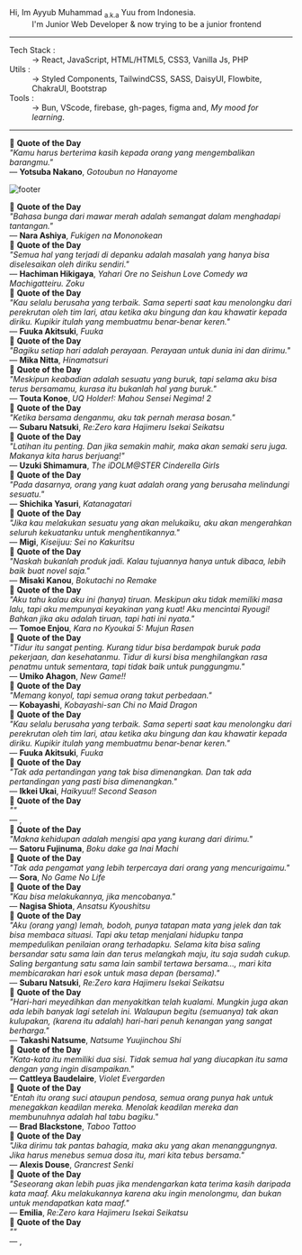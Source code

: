 
<dl>
  <dt>Hi, Im Ayyub Muhammad <sub>a.k.a</sub> Yuu from Indonesia.</dt>
  <dd>I'm Junior Web Developer & now trying to be a junior frontend</dd>
</dl>

---

<dl>
  <dt>Tech Stack :</dt>
  <dd>-> React, JavaScript, HTML/HTML5, CSS3, Vanilla Js, PHP</dd>

  <dt>Utils :</dt>
  <dd>-> Styled Components, TailwindCSS, SASS, DaisyUI, Flowbite, ChakraUI, Bootstrap</dd>
  
  <dt>Tools :</dt>
  <dd>-> Bun, VScode, firebase, gh-pages, figma and, <em>My mood for learning</em>.</dd>
</dl>


---
<!-- QUOTE START -->
<div align="left">
  📜 <strong>Quote of the Day</strong><br>
  <em>"Kamu harus berterima kasih kepada orang yang mengembalikan barangmu."</em><br>
  — <strong>Yotsuba Nakano</strong>, <em>Gotoubun no Hanayome</em>
</div>
<!-- QUOTE END -->

![footer](https://capsule-render.vercel.app/api?type=waving&color=auto&height=150&section=footer&text=Id-Yuu&fontSize=20&fontAlignY=60&fontAlign=90)
<!-- QUOTE START -->
<div align="left">
  📜 <strong>Quote of the Day</strong><br>
  <em>"Bahasa bunga dari mawar merah adalah semangat dalam menghadapi tantangan."</em><br>
  — <strong>Nara Ashiya</strong>, <em>Fukigen na Mononokean</em>
</div>
<!-- QUOTE END -->
<!-- QUOTE START -->
<div align="left">
  📜 <strong>Quote of the Day</strong><br>
  <em>"Semua hal yang terjadi di depanku adalah masalah yang hanya bisa diselesaikan oleh diriku sendiri."</em><br>
  — <strong>Hachiman Hikigaya</strong>, <em>Yahari Ore no Seishun Love Comedy wa Machigatteiru. Zoku</em>
</div>
<!-- QUOTE END -->
<!-- QUOTE START -->
<div align="left">
  📜 <strong>Quote of the Day</strong><br>
  <em>"Kau selalu berusaha yang terbaik. Sama seperti saat kau menolongku dari perekrutan oleh tim lari, atau ketika aku bingung dan kau khawatir kepada diriku. Kupikir itulah yang membuatmu benar-benar keren."</em><br>
  — <strong>Fuuka Akitsuki</strong>, <em>Fuuka</em>
</div>
<!-- QUOTE END -->
<!-- QUOTE START -->
<div align="left">
  📜 <strong>Quote of the Day</strong><br>
  <em>"Bagiku setiap hari adalah perayaan. Perayaan untuk dunia ini dan dirimu."</em><br>
  — <strong>Mika Nitta</strong>, <em>Hinamatsuri</em>
</div>
<!-- QUOTE END -->
<!-- QUOTE START -->
<div align="left">
  📜 <strong>Quote of the Day</strong><br>
  <em>"Meskipun keabadian adalah sesuatu yang buruk, tapi selama aku bisa terus bersamamu, kurasa itu bukanlah hal yang buruk."</em><br>
  — <strong>Touta Konoe</strong>, <em>UQ Holder!: Mahou Sensei Negima! 2</em>
</div>
<!-- QUOTE END -->
<!-- QUOTE START -->
<div align="left">
  📜 <strong>Quote of the Day</strong><br>
  <em>"Ketika bersama denganmu, aku tak pernah merasa bosan."</em><br>
  — <strong>Subaru Natsuki</strong>, <em>Re:Zero kara Hajimeru Isekai Seikatsu</em>
</div>
<!-- QUOTE END -->
<!-- QUOTE START -->
<div align="left">
  📜 <strong>Quote of the Day</strong><br>
  <em>"Latihan itu penting. Dan jika semakin mahir, maka akan semaki seru juga. Makanya kita harus berjuang!"</em><br>
  — <strong>Uzuki Shimamura</strong>, <em>The iDOLM@STER Cinderella Girls</em>
</div>
<!-- QUOTE END -->
<!-- QUOTE START -->
<div align="left">
  📜 <strong>Quote of the Day</strong><br>
  <em>"Pada dasarnya, orang yang kuat adalah orang yang berusaha melindungi sesuatu."</em><br>
  — <strong>Shichika Yasuri</strong>, <em>Katanagatari</em>
</div>
<!-- QUOTE END -->
<!-- QUOTE START -->
<div align="left">
  📜 <strong>Quote of the Day</strong><br>
  <em>"Jika kau melakukan sesuatu yang akan melukaiku, aku akan mengerahkan seluruh kekuatanku untuk menghentikannya."</em><br>
  — <strong>Migi</strong>, <em>Kiseijuu: Sei no Kakuritsu</em>
</div>
<!-- QUOTE END -->
<!-- QUOTE START -->
<div align="left">
  📜 <strong>Quote of the Day</strong><br>
  <em>"Naskah bukanlah produk jadi. Kalau tujuannya hanya untuk dibaca, lebih baik buat novel saja."</em><br>
  — <strong>Misaki Kanou</strong>, <em>Bokutachi no Remake</em>
</div>
<!-- QUOTE END -->
<!-- QUOTE START -->
<div align="left">
  📜 <strong>Quote of the Day</strong><br>
  <em>"Aku tahu kalau aku ini (hanya) tiruan. Meskipun aku tidak memiliki masa lalu, tapi aku mempunyai keyakinan yang kuat!
Aku mencintai Ryougi! Bahkan jika aku adalah tiruan, tapi hati ini nyata."</em><br>
  — <strong>Tomoe Enjou</strong>, <em>Kara no Kyoukai 5: Mujun Rasen</em>
</div>
<!-- QUOTE END -->
<!-- QUOTE START -->
<div align="left">
  📜 <strong>Quote of the Day</strong><br>
  <em>"Tidur itu sangat penting. Kurang tidur bisa berdampak buruk pada pekerjaan, dan kesehatanmu. Tidur di kursi bisa menghilangkan rasa penatmu untuk sementara, tapi tidak baik untuk punggungmu."</em><br>
  — <strong>Umiko Ahagon</strong>, <em>New Game!!</em>
</div>
<!-- QUOTE END -->
<!-- QUOTE START -->
<div align="left">
  📜 <strong>Quote of the Day</strong><br>
  <em>"Memang konyol, tapi semua orang takut perbedaan."</em><br>
  — <strong>Kobayashi</strong>, <em>Kobayashi-san Chi no Maid Dragon</em>
</div>
<!-- QUOTE END -->
<!-- QUOTE START -->
<div align="left">
  📜 <strong>Quote of the Day</strong><br>
  <em>"Kau selalu berusaha yang terbaik. Sama seperti saat kau menolongku dari perekrutan oleh tim lari, atau ketika aku bingung dan kau khawatir kepada diriku. Kupikir itulah yang membuatmu benar-benar keren."</em><br>
  — <strong>Fuuka Akitsuki</strong>, <em>Fuuka</em>
</div>
<!-- QUOTE END -->
<!-- QUOTE START -->
<div align="left">
  📜 <strong>Quote of the Day</strong><br>
  <em>"Tak ada pertandingan yang tak bisa dimenangkan. Dan tak ada pertandingan yang pasti bisa dimenangkan."</em><br>
  — <strong>Ikkei Ukai</strong>, <em>Haikyuu!! Second Season</em>
</div>
<!-- QUOTE END -->
<!-- QUOTE START -->
<div align="left">
  📜 <strong>Quote of the Day</strong><br>
  <em>""</em><br>
  — <strong></strong>, <em></em>
</div>
<!-- QUOTE END -->
<!-- QUOTE START -->
<div align="left">
  📜 <strong>Quote of the Day</strong><br>
  <em>"Makna kehidupan adalah mengisi apa yang kurang dari dirimu."</em><br>
  — <strong>Satoru Fujinuma</strong>, <em>Boku dake ga Inai Machi</em>
</div>
<!-- QUOTE END -->
<!-- QUOTE START -->
<div align="left">
  📜 <strong>Quote of the Day</strong><br>
  <em>"Tak ada pengamat yang lebih terpercaya dari orang yang mencurigaimu."</em><br>
  — <strong>Sora</strong>, <em>No Game No Life</em>
</div>
<!-- QUOTE END -->
<!-- QUOTE START -->
<div align="left">
  📜 <strong>Quote of the Day</strong><br>
  <em>"Kau bisa melakukannya, jika mencobanya."</em><br>
  — <strong>Nagisa Shiota</strong>, <em>Ansatsu Kyoushitsu</em>
</div>
<!-- QUOTE END -->
<!-- QUOTE START -->
<div align="left">
  📜 <strong>Quote of the Day</strong><br>
  <em>"Aku (orang yang) lemah, bodoh, punya tatapan mata yang jelek dan tak bisa membaca situasi. Tapi aku tetap menjalani hidupku tanpa mempedulikan penilaian orang terhadapku. Selama kita bisa saling bersandar satu sama lain dan terus melangkah maju, itu saja sudah cukup. Saling bergantung satu sama lain sambil tertawa bersama..., mari kita membicarakan hari esok untuk masa depan (bersama)."</em><br>
  — <strong>Subaru Natsuki</strong>, <em>Re:Zero kara Hajimeru Isekai Seikatsu</em>
</div>
<!-- QUOTE END -->
<!-- QUOTE START -->
<div align="left">
  📜 <strong>Quote of the Day</strong><br>
  <em>"Hari-hari meyedihkan dan menyakitkan telah kualami. Mungkin juga akan ada lebih banyak lagi setelah ini. Walaupun begitu (semuanya) tak akan kulupakan, (karena itu adalah) hari-hari penuh kenangan yang sangat berharga."</em><br>
  — <strong>Takashi Natsume</strong>, <em>Natsume Yuujinchou Shi</em>
</div>
<!-- QUOTE END -->
<!-- QUOTE START -->
<div align="left">
  📜 <strong>Quote of the Day</strong><br>
  <em>"Kata-kata itu memiliki dua sisi. Tidak semua hal yang diucapkan itu sama dengan yang ingin disampaikan."</em><br>
  — <strong>Cattleya Baudelaire</strong>, <em>Violet Evergarden</em>
</div>
<!-- QUOTE END -->
<!-- QUOTE START -->
<div align="left">
  📜 <strong>Quote of the Day</strong><br>
  <em>"Entah itu orang suci ataupun pendosa, semua orang punya hak untuk menegakkan keadilan mereka. Menolak keadilan mereka dan membunuhnya adalah hal tabu bagiku."</em><br>
  — <strong>Brad Blackstone</strong>, <em>Taboo Tattoo</em>
</div>
<!-- QUOTE END -->
<!-- QUOTE START -->
<div align="left">
  📜 <strong>Quote of the Day</strong><br>
  <em>"Jika dirimu tak pantas bahagia, maka aku yang akan menanggungnya. Jika harus menebus semua dosa itu, mari kita tebus bersama."</em><br>
  — <strong>Alexis Douse</strong>, <em>Grancrest Senki</em>
</div>
<!-- QUOTE END -->
<!-- QUOTE START -->
<div align="left">
  📜 <strong>Quote of the Day</strong><br>
  <em>"Seseorang akan lebih puas jika mendengarkan kata terima kasih daripada kata maaf. Aku melakukannya karena aku ingin menolongmu, dan bukan untuk mendapatkan kata maaf."</em><br>
  — <strong>Emilia</strong>, <em>Re:Zero kara Hajimeru Isekai Seikatsu</em>
</div>
<!-- QUOTE END -->
<!-- QUOTE START -->
<div align="left">
  📜 <strong>Quote of the Day</strong><br>
  <em>""</em><br>
  — <strong></strong>, <em></em>
</div>
<!-- QUOTE END -->
